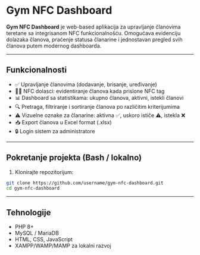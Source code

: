 # Gym NFC Dashboard

**Gym NFC Dashboard** je web-based aplikacija za upravljanje članovima teretane sa integrisanom NFC funkcionalnošću. Omogućava evidenciju dolazaka članova, praćenje statusa članarine i jednostavan pregled svih članova putem modernog dashboarda.

---

## Funkcionalnosti

- ✅ Upravljanje članovima (dodavanje, brisanje, uređivanje)  
- 🏋️‍♂️ NFC dolasci: evidentiranje članova kada prislone NFC tag  
- 📊 Dashboard sa statistikama: ukupno članova, aktivni, istekli članovi  
- 🔍 Pretraga, filtriranje i sortiranje članova po različitim kriterijumima  
- ⚠ Vizuelne oznake za članarine: aktivna ✅, uskoro ističe ⚠, istekla ❌  
- 📥 Export članova u Excel format (.xlsx)  
- 🔒 Login sistem za administratore  

---

## Pokretanje projekta (Bash / lokalno)

1. Klonirajte repozitorijum:

```bash
git clone https://github.com/username/gym-nfc-dashboard.git
cd gym-nfc-dashboard
```
---

## Tehnologije

- PHP 8+
- MySQL / MariaDB
- HTML, CSS, JavaScript
- XAMPP/WAMP/MAMP za lokalni razvoj
